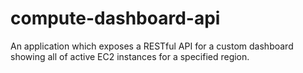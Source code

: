 # compute-dashboard-api
An application which exposes a RESTful API for a custom dashboard showing all of active EC2 instances for a specified region.
